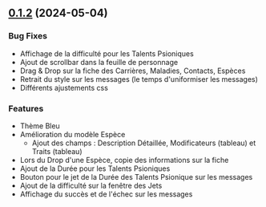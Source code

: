 ## [0.1.2](https://github.com/xdy/twodsix-foundryvtt/compare/v4.24.5...v4.24.6) (2024-05-04)

### Bug Fixes
* Affichage de la difficulté pour les Talents Psioniques
* Ajout de scrollbar dans la feuille de personnage
* Drag & Drop sur la fiche des Carrières, Maladies, Contacts, Espèces
* Retrait du style sur les messages (le temps d'uniformiser les messages)
* Différents ajustements css

### Features
* Thème Bleu
* Amélioration du modèle Espèce
    * Ajout des champs : Description Détaillée, Modificateurs (tableau) et Traits (tableau)
* Lors du Drop d'une Espèce, copie des informations sur la fiche
* Ajout de la Durée pour les Talents Psioniques
* Bouton pour le jet de la Durée des Talents Psionique sur les messages
* Ajout de la difficulté sur la fenêtre des Jets
* Affichage du succès et de l'échec sur les messages